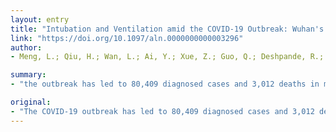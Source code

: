 ```yaml
---
layout: entry
title: "Intubation and Ventilation amid the COVID-19 Outbreak: Wuhan's Experience"
link: "https://doi.org/10.1097/aln.0000000000003296"
author:
- Meng, L.; Qiu, H.; Wan, L.; Ai, Y.; Xue, Z.; Guo, Q.; Deshpande, R.; Zhang, L.; Meng, J.; Tong, C.; Liu, H.; Xiong, L.

summary:
- "the outbreak has led to 80,409 diagnosed cases and 3,012 deaths in mainland China. Approximately 3.2% of patients with COVID-19 required intubation and invasive ventilation at some point in the disease course. It is extremely important to follow strict self-protection precautions. Thorough preparation, satisfactory preoxygenation, modified rapid sequence induction, and rapid intubating using a video laryngoscope are widely used intubations strategies in Wuhan. Lung-protective ventilation is a major outbreak in China and 3,409 cases based on the data released on March 4, 2020."

original:
- "The COVID-19 outbreak has led to 80,409 diagnosed cases and 3,012 deaths in mainland China based on the data released on March 4, 2020. Approximately 3.2% of patients with COVID-19 required intubation and invasive ventilation at some point in the disease course. Providing best practices regarding intubation and ventilation for an overwhelming number of patients with COVID-19 amid an enhanced risk of cross-infection is a daunting undertaking. The authors presented the experience of caring for the critically ill patients with COVID-19 in Wuhan. It is extremely important to follow strict self-protection precautions. Timely, but not premature, intubation is crucial to counter a progressively enlarging oxygen debt despite high-flow oxygen therapy and bilevel positive airway pressure ventilation. Thorough preparation, satisfactory preoxygenation, modified rapid sequence induction, and rapid intubation using a video laryngoscope are widely used intubation strategies in Wuhan. Lung-protective ventilation, prone position ventilation, and adequate sedation and analgesia are essential components of ventilation management."
---
```


